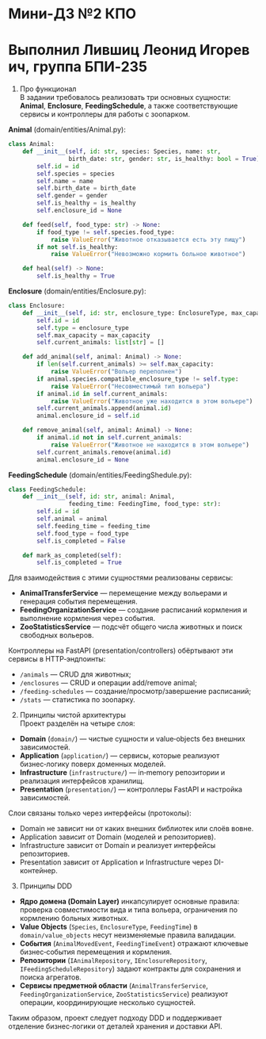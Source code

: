 # Мини-ДЗ №2 КПО  
# Выполнил Лившиц Леонид Игоревич, группа БПИ‑235

1. Про функционал  
В задании требовалось реализовать три основных сущности: **Animal**, **Enclosure**, **FeedingSchedule**, а также соответствующие сервисы и контроллеры для работы с зоопарком.

**Animal** (domain/entities/Animal.py):  
```python
class Animal:
    def __init__(self, id: str, species: Species, name: str,
                 birth_date: str, gender: str, is_healthy: bool = True):
        self.id = id
        self.species = species
        self.name = name
        self.birth_date = birth_date
        self.gender = gender
        self.is_healthy = is_healthy
        self.enclosure_id = None

    def feed(self, food_type: str) -> None:
        if food_type != self.species.food_type:
            raise ValueError("Животное отказывается есть эту пищу")
        if not self.is_healthy:
            raise ValueError("Невозможно кормить больное животное")

    def heal(self) -> None:
        self.is_healthy = True
```

**Enclosure** (domain/entities/Enclosure.py):  
```python
class Enclosure:
    def __init__(self, id: str, enclosure_type: EnclosureType, max_capacity: int):
        self.id = id
        self.type = enclosure_type
        self.max_capacity = max_capacity
        self.current_animals: list[str] = []

    def add_animal(self, animal: Animal) -> None:
        if len(self.current_animals) >= self.max_capacity:
            raise ValueError("Вольер переполнен")
        if animal.species.compatible_enclosure_type != self.type:
            raise ValueError("Несовместимый тип вольера")
        if animal.id in self.current_animals:
            raise ValueError("Животное уже находится в этом вольере")
        self.current_animals.append(animal.id)
        animal.enclosure_id = self.id

    def remove_animal(self, animal: Animal) -> None:
        if animal.id not in self.current_animals:
            raise ValueError("Животное не находится в этом вольере")
        self.current_animals.remove(animal.id)
        animal.enclosure_id = None
```

**FeedingSchedule** (domain/entities/FeedingShedule.py):  
```python
class FeedingSchedule:
    def __init__(self, id: str, animal: Animal,
                 feeding_time: FeedingTime, food_type: str):
        self.id = id
        self.animal = animal
        self.feeding_time = feeding_time
        self.food_type = food_type
        self.is_completed = False

    def mark_as_completed(self):
        self.is_completed = True
```

Для взаимодействия с этими сущностями реализованы сервисы:  
- **AnimalTransferService** — перемещение между вольерами и генерация события перемещения.  
- **FeedingOrganizationService** — создание расписаний кормления и выполнение кормления через события.  
- **ZooStatisticsService** — подсчёт общего числа животных и поиск свободных вольеров.

Контроллеры на FastAPI (presentation/controllers) обёртывают эти сервисы в HTTP‑эндпоинты:  
- `/animals` — CRUD для животных;  
- `/enclosures` — CRUD и операции add/remove animal;  
- `/feeding-schedules` — создание/просмотр/завершение расписаний;  
- `/stats` — статистика по зоопарку.

2. Принципы чистой архитектуры  
Проект разделён на четыре слоя:

- **Domain** (`domain/`) — чистые сущности и value‑objects без внешних зависимостей.
- **Application** (`application/`) — сервисы, которые реализуют бизнес‑логику поверх доменных моделей.
- **Infrastructure** (`infrastructure/`) — in‑memory репозитории и реализация интерфейсов хранилищ.
- **Presentation** (`presentation/`) — контроллеры FastAPI и настройка зависимостей.

Слои связаны только через интерфейсы (протоколы):  
- Domain не зависит ни от каких внешних библиотек или слоёв вовне.  
- Application зависит от Domain (моделей и репозиториев).  
- Infrastructure зависит от Domain и реализует интерфейсы репозиториев.  
- Presentation зависит от Application и Infrastructure через DI-контейнер.

3. Принципы DDD  

- **Ядро домена (Domain Layer)** инкапсулирует основные правила: проверка совместимости вида и типа вольера, ограничения по кормлению больных животных.
- **Value Objects** (`Species`, `EnclosureType`, `FeedingTime`) в `domain/value_objects` несут неизменяемые правила валидации.
- **События** (`AnimalMovedEvent`, `FeedingTimeEvent`) отражают ключевые бизнес‑события перемещения и кормления.
- **Репозитории** (`IAnimalRepository`, `IEnclosureRepository`, `IFeedingScheduleRepository`) задают контракты для сохранения и поиска агрегатов.
- **Сервисы предметной области** (`AnimalTransferService`, `FeedingOrganizationService`, `ZooStatisticsService`) реализуют операции, координирующие несколько сущностей.

Таким образом, проект следует подходу DDD и поддерживает отделение бизнес‑логики от деталей хранения и доставки API.

